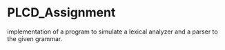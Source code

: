 # PLCD_Assignment
implementation of a program to simulate a lexical analyzer and a parser to the given grammar.
